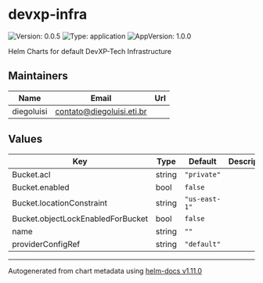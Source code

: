 # devxp-infra

![Version: 0.0.5](https://img.shields.io/badge/Version-0.0.5-informational?style=flat-square) ![Type: application](https://img.shields.io/badge/Type-application-informational?style=flat-square) ![AppVersion: 1.0.0](https://img.shields.io/badge/AppVersion-1.0.0-informational?style=flat-square)

Helm Charts for default DevXP-Tech Infrastructure

## Maintainers

| Name | Email | Url |
| ---- | ------ | --- |
| diegoluisi | <contato@diegoluisi.eti.br> |  |

## Values

| Key | Type | Default | Description |
|-----|------|---------|-------------|
| Bucket.acl | string | `"private"` |  |
| Bucket.enabled | bool | `false` |  |
| Bucket.locationConstraint | string | `"us-east-1"` |  |
| Bucket.objectLockEnabledForBucket | bool | `false` |  |
| name | string | `""` |  |
| providerConfigRef | string | `"default"` |  |

----------------------------------------------
Autogenerated from chart metadata using [helm-docs v1.11.0](https://github.com/norwoodj/helm-docs/releases/v1.11.0)
